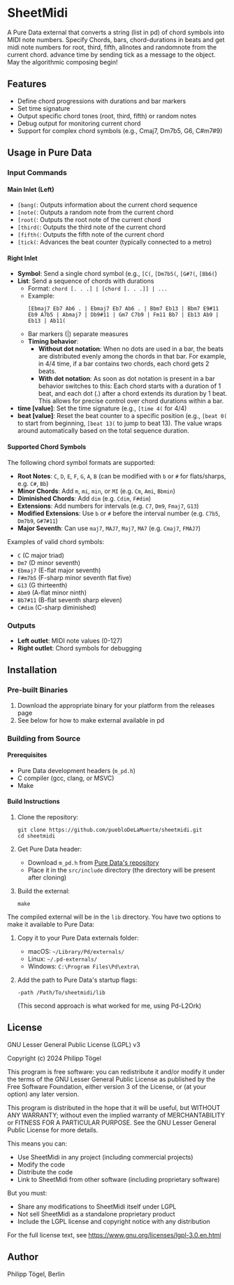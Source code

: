 # SheetMidi

A Pure Data external that converts a string (list in pd) of chord symbols into MIDI note numbers. Specify Chords, bars, chord-durations in beats and get midi note numbers for root, third, fifth, allnotes and randomnote from the current chord. advance time by sending tick as a message to the object. May the algorithmic composing begin!

## Features

- Define chord progressions with durations and bar markers
- Set time signature
- Output specific chord tones (root, third, fifth) or random notes
- Debug output for monitoring current chord
- Support for complex chord symbols (e.g., Cmaj7, Dm7b5, G6, C#m7#9)

## Usage in Pure Data

### Input Commands

#### Main Inlet (Left)

- `[bang(`: Outputs information about the current chord sequence
- `[note(`: Outputs a random note from the current chord
- `[root(`: Outputs the root note of the current chord
- `[third(`: Outputs the third note of the current chord
- `[fifth(`: Outputs the fifth note of the current chord
- `[tick(`: Advances the beat counter (typically connected to a metro)

#### Right Inlet

- **Symbol**: Send a single chord symbol (e.g., `[C(`, `[Dm7b5(`, `[G#7(`, `[Bb6(`)
- **List**: Send a sequence of chords with durations
  - Format: `chord [. . .] | [chord [. . .]] | ...`
  - Example:
    ```
    [Ebmaj7 Eb7 Ab6 . | Ebmaj7 Eb7 Ab6 . | Bbm7 Eb13 | Bbm7 E9#11 Eb9 A7b5 | Abmaj7 | Db9#11 | Gm7 C7b9 | Fm11 Bb7 | Eb13 Ab9 | Eb13 | Ab11(
    ```
  - Bar markers (|) separate measures
  - **Timing behavior**:
    - **Without dot notation**: When no dots are used in a bar, the beats are distributed evenly among the chords in that bar. For example, in 4/4 time, if a bar contains two chords, each chord gets 2 beats.
    - **With dot notation**: As soon as dot notation is present in a bar behavior switches to this: Each chord starts with a duration of 1 beat, and each dot (.) after a chord extends its duration by 1 beat. This allows for precise control over chord durations within a bar.
- **time [value]**: Set the time signature (e.g., `[time 4(` for 4/4)
- **beat [value]**: Reset the beat counter to a specific position (e.g., `[beat 0(` to start from beginning, `[beat 13(` to jump to beat 13). The value wraps around automatically based on the total sequence duration.

#### Supported Chord Symbols

The following chord symbol formats are supported:
- **Root Notes**: `C`, `D`, `E`, `F`, `G`, `A`, `B` (can be modified with `b` or `#` for flats/sharps, e.g. `C#`, `Bb`)
- **Minor Chords**: Add `m`, `mi`, `min`, or `MI` (e.g. `Cm`, `Ami`, `Bbmin`)
- **Diminished Chords**: Add `dim` (e.g. `Cdim`, `F#dim`)
- **Extensions**: Add numbers for intervals (e.g. `C7`, `Dm9`, `Fmaj7`, `G13`)
- **Modified Extensions**: Use `b` or `#` before the interval number (e.g. `C7b5`, `Dm7b9`, `G#7#11`)
- **Major Seventh**: Can use `maj7`, `MAJ7`, `Maj7`, `MA7` (e.g. `Cmaj7`, `FMAJ7`)

Examples of valid chord symbols:
- `C` (C major triad)
- `Dm7` (D minor seventh)
- `Ebmaj7` (E-flat major seventh)
- `F#m7b5` (F-sharp minor seventh flat five)
- `G13` (G thirteenth)
- `Abm9` (A-flat minor ninth)
- `Bb7#11` (B-flat seventh sharp eleven)
- `C#dim` (C-sharp diminished)

### Outputs

- **Left outlet**: MIDI note values (0-127)
- **Right outlet**: Chord symbols for debugging

## Installation

### Pre-built Binaries

1. Download the appropriate binary for your platform from the releases page
2. See below for how to make external available in pd

### Building from Source

#### Prerequisites

- Pure Data development headers (`m_pd.h`)
- C compiler (gcc, clang, or MSVC)
- Make

#### Build Instructions

1. Clone the repository:
   ```
   git clone https://github.com/puebloDeLaMuerte/sheetmidi.git
   cd sheetmidi
   ```

2. Get Pure Data header:
   - Download `m_pd.h` from [Pure Data's repository](https://github.com/pure-data/pure-data/blob/master/src/m_pd.h)
   - Place it in the `src/include` directory (the directory will be present after cloning)

3. Build the external:
   ```
   make
   ```

The compiled external will be in the `lib` directory. You have two options to make it available to Pure Data:

1. Copy it to your Pure Data externals folder:
   - macOS: `~/Library/Pd/externals/`
   - Linux: `~/.pd-externals/`
   - Windows: `C:\Program Files\Pd\extra\`

2. Add the path to Pure Data's startup flags:
   ```
   -path /Path/To/sheetmidi/lib
   ```
   (This second approach is what worked for me, using Pd-L2Ork)

## License

GNU Lesser General Public License (LGPL) v3

Copyright (c) 2024 Philipp Tögel

This program is free software: you can redistribute it and/or modify
it under the terms of the GNU Lesser General Public License as published by
the Free Software Foundation, either version 3 of the License, or
(at your option) any later version.

This program is distributed in the hope that it will be useful,
but WITHOUT ANY WARRANTY; without even the implied warranty of
MERCHANTABILITY or FITNESS FOR A PARTICULAR PURPOSE. See the
GNU Lesser General Public License for more details.

This means you can:
- Use SheetMidi in any project (including commercial projects)
- Modify the code
- Distribute the code
- Link to SheetMidi from other software (including proprietary software)

But you must:
- Share any modifications to SheetMidi itself under LGPL
- Not sell SheetMidi as a standalone proprietary product
- Include the LGPL license and copyright notice with any distribution

For the full license text, see <https://www.gnu.org/licenses/lgpl-3.0.en.html>

## Author

Philipp Tögel, Berlin

